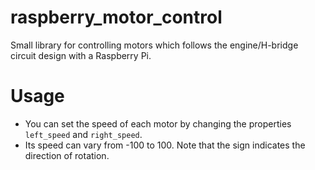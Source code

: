 # raspberry_motor_control
Small library for controlling motors which follows the engine/H-bridge circuit design with a Raspberry Pi.

# Usage
* You can set the speed of each motor by changing the properties `left_speed` and `right_speed`.
* Its speed can vary from -100 to 100. Note that the sign indicates the direction of rotation. 
